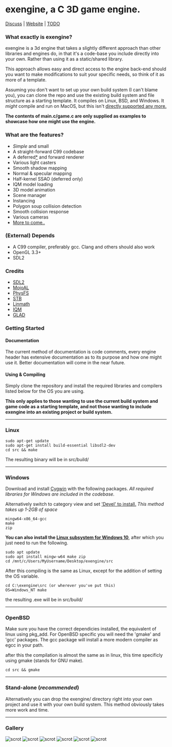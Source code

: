 # exengine, a C 3D game engine.

[Discuss](https://webchat.freenode.net/##oodnet) | [Website](https://exez.in/exengine) | [TODO](https://github.com/exezin/exengine/projects/1)

### What exactly is exengine?
exengine is a 3d engine that takes a slightly different approach than other libraries and engines do, in that it's a code-base you include directly into your own.  Rather than using it as a static/shared library.

This approach allows easy and direct access to the engine back-end should you want to make modifications to suit your specific needs, so think of it as more of a template.

Assuming you don't want to set up your own build system (I can't blame you), you can clone the repo and use the existing build system and file structure as a starting template.  It compiles on Linux, BSD, and Windows. It *might* compile and run on MacOS, but this isn't [directly supported any more.](https://news.ycombinator.com/item?id=17231593)

**The contents of main.c/game.c are only supplied as examples to showcase how one might use the engine.**

### What are the features?
* *Simple* and small
* A straight-forward C99 codebase
* A deferred[*](https://github.com/exezin/exengine/commit/c28d1a8e2f3d99ef4a87253ae3166f2f67e33fbc) and forward renderer
* Various light casters
* Smooth shadow mapping
* Normal & specular mapping
* Half-kernel SSAO (deferred only)
* IQM model loading
* 3D model animation
* Scene manager
* Instancing
* Polygon soup collision detection
* Smooth collision response
* Various cameras
* [More to come..](https://github.com/exezin/exengine/projects/1)

### (External) Depends
* A C99 compiler, preferably gcc. Clang and others should also work
* OpenGL 3.3+
* SDL2

### Credits
* [SDL2](https://www.libsdl.org/index.php)
* [MojoAL](https://hg.icculus.org/icculus/mojoAL/)
* [PhysFS](https://icculus.org/physfs/)
* [STB](https://github.com/nothings/stb)
* [Linmath](https://github.com/datenwolf/linmath.h)
* [IQM](http://sauerbraten.org/iqm/)
* [GLAD](https://github.com/Dav1dde/glad)

### Getting Started
#### Documentation
The current method of documentation is code comments, every engine header has extensive documentation as to its purpose and how one might use it.  Better documentation will come in the near future.

#### Using & Compiling

Simply clone the repository and install the required libraries and compilers listed below for the OS you are using.

**This only applies to those wanting to use the current build system and game code as a starting template, and not those wanting to include exengine into an existing project or build system.**


----
### Linux

````
sudo apt-get update
sudo apt-get install build-essential libsdl2-dev
cd src && make
````

The resulting binary will be in src/build/

----
### Windows

Download and install [Cygwin](https://www.cygwin.com/) with the following packages.  *All required libraries for Windows are included in the codebase.*

Alternatively switch to category view and set ['Devel' to install.](https://i.stack.imgur.com/2uzkB.jpg)  *This method takes up 1-2GB of space*

````
mingw64-x86_64-gcc
make
zip
````

**You can also install the [Linux subsystem for Windows 10](https://docs.microsoft.com/en-us/windows/wsl/install-win10)**, after which you just need to run the following.

````
sudo apt update
sudo apt install mingw-w64 make zip
cd /mnt/c/Users/MyUsername/Desktop/exengine/src
````

After this compiling is the same as Linux, except for the addition of setting the OS variable.

````
cd C:\exengine\src (or wherever you've put this)
OS=Windows_NT make
````

the resulting .exe will be in src/build/

----
### OpenBSD
Make sure you have the correct dependicies installed, the equivalent of linux using pkg_add.
For OpenBSD specific you will need the 'gmake' and 'gcc' packages.
The gcc package will install a more modern compiler as egcc in your path.

after this the compilation is almost the same as in linux, this time specificly using gmake (stands for GNU make).

````
cd src && gmake
````

----
### Stand-alone (*recommended*)

Alternatively you can drop the exengine/ directory right into your own project and use it with your own build system.  This method obviously takes more work and time.

----
### Gallery
![scrot](http://i.imgur.com/4NGlapU.png)
![scrot](https://i.imgur.com/vTKB3T8.png)
![scrot](http://i.imgur.com/H1pMBXI.png)
![scrot](https://i.imgur.com/n6FcPau.png)
![scrot](https://i.imgur.com/t7CcuiK.png)
![scrot](https://i.imgur.com/qesG2md.png)
